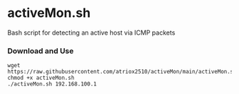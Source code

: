 # activeMon.sh
Bash script for detecting an active host via ICMP packets

### Download and Use
```
wget https://raw.githubusercontent.com/atriox2510/activeMon/main/activeMon.sh
chmod +x activeMon.sh
./activeMon.sh 192.168.100.1
```
